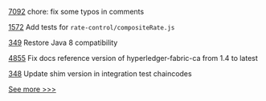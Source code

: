 
[7092](https://github.com/hyperledger/besu/pull/7092) chore: fix some typos in comments

[1572](https://github.com/hyperledger/caliper/pull/1572) Add tests for `rate-control/compositeRate.js`

[349](https://github.com/hyperledger/fabric-chaincode-java/pull/349) Restore Java 8 compatibility

[4855](https://github.com/hyperledger/fabric/pull/4855) Fix docs reference version of hyperledger-fabric-ca from 1.4 to latest

[348](https://github.com/hyperledger/fabric-chaincode-java/pull/348) Update shim version in integration test chaincodes


[See more >>>](https://start-here.hyperledger.org/pull-requests)
